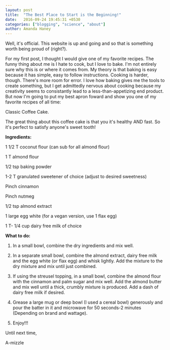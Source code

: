 ```yaml
---
layout: post
title:  "The Best Place to Start is the Beginning!"
date:   2016-09-24 19:45:31 +0530
categories: ["blogging", "science", "about"]
author: Amanda Haney
---
```


Well, it's official.  This website is up and going and so that is something worth being proud of (right?).

For my first post, I thought I would give one of my favorite recipes.  The funny thing about me is I hate to cook, but I love to bake.  I'm not entirely sure why this is or where it comes from.  My theory is that baking is easy because it has simple, easy to follow instructions.  Cooking is harder, though.  There's more room for error.  I love how baking gives me the tools to create something, but I get admittedly nervous about cooking because my creativity seems to consistantly lead to a less-than-appetizing end product. But now I'm going to put my best apron foward and show you one of my favorite recipes of all time:

Classic Coffee Cake.

The great thing about this coffee cake is that you it's healthy AND fast.  So it's perfect to satisfy anyone's sweet tooth!


**Ingredients:**

1 1/2 T coconut flour (can sub for all almond flour)

1 T almond flour

1/2 tsp baking powder

1-2 T granulated sweetener of choice (adjust to desired sweetness)

Pinch cinnamon

Pinch nutmeg

1/2 tsp almond extract

1 large egg white (for a vegan version, use 1 flax egg)

1 T- 1/4 cup dairy free milk of choice


**What to do:**  

1) In a small bowl, combine the dry ingredients and mix well.

2) In a separate small bowl, combine the almond extract, dairy free milk and the egg white (or flax egg) and whisk lightly. Add the mixture to the dry mixture and mix until just combined.

3) If using the streusel topping, in a small bowl, combine the almond flour with the cinnamon and palm sugar and mix well. Add the almond butter and mix well until a thick, crumbly mixture is produced. Add a dash of dairy free milk if desired.

4) Grease a large mug or deep bowl (I used a cereal bowl) generously and pour the batter in it and microwave for 50 seconds-2 minutes (Depending on brand and wattage).

5) Enjoy!!!


Until next time,

A-mizzle